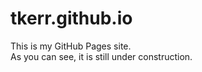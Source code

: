 # tkerr.github.io
This is my GitHub Pages site.  
As you can see, it is still under construction.  
